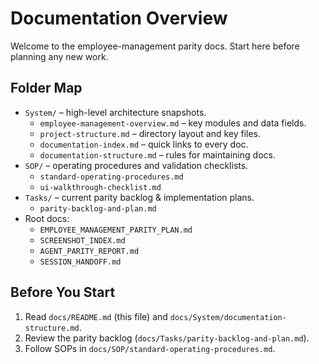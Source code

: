 # Documentation Overview

Welcome to the employee-management parity docs. Start here before planning any new work.

## Folder Map
- `System/` – high-level architecture snapshots.
  - `employee-management-overview.md` – key modules and data fields.
  - `project-structure.md` – directory layout and key files.
  - `documentation-index.md` – quick links to every doc.
  - `documentation-structure.md` – rules for maintaining docs.
- `SOP/` – operating procedures and validation checklists.
  - `standard-operating-procedures.md`
  - `ui-walkthrough-checklist.md`
- `Tasks/` – current parity backlog & implementation plans.
  - `parity-backlog-and-plan.md`
- Root docs:
  - `EMPLOYEE_MANAGEMENT_PARITY_PLAN.md`
  - `SCREENSHOT_INDEX.md`
  - `AGENT_PARITY_REPORT.md`
  - `SESSION_HANDOFF.md`

## Before You Start
1. Read `docs/README.md` (this file) and `docs/System/documentation-structure.md`.
2. Review the parity backlog (`docs/Tasks/parity-backlog-and-plan.md`).
3. Follow SOPs in `docs/SOP/standard-operating-procedures.md`.
